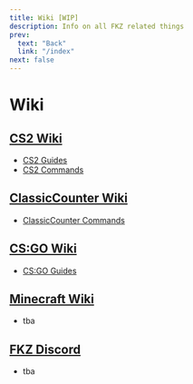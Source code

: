 ```yaml
---
title: Wiki [WIP]
description: Info on all FKZ related things
prev:
  text: "Back"
  link: "/index"
next: false
---
```


# Wiki

## [CS2 Wiki](/wiki/cs2)

- [CS2 Guides](/wiki/cs2/guides)
- [CS2 Commands](/wiki/cs2/commands)

## [ClassicCounter Wiki](/wiki/cscl)

- [ClassicCounter Commands](/wiki/cscl/commands)

## [CS:GO Wiki](/wiki/csgo)

- [CS:GO Guides](/wiki/csgo/guides)

## [Minecraft Wiki](/wiki/minecraft)

- tba

## [FKZ Discord](/wiki-fkz/discord)

- tba
